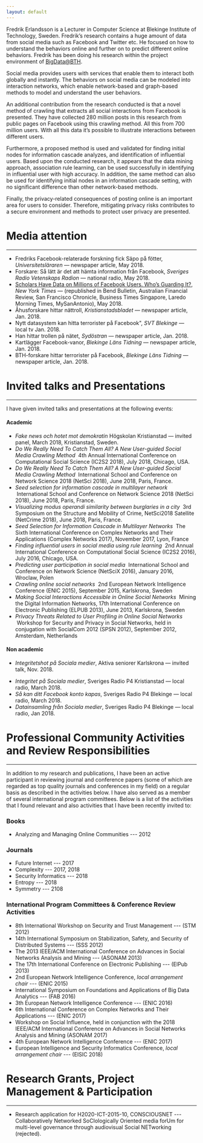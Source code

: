 ```yaml
---
layout: default
---
```


Fredrik Erlandsson is a Lecturer in Computer Science at Blekinge Institute of Technology, Sweden. Fredrik’s research contains a huge amount of data from social media such as Facebook and Twitter etc. He focused on how to understand the behaviors online and further on to predict different online behaviors. Fredrik has been doing his research within the project environment of [BigData@BTH](https://a.bth.se/bigdata/).

Social media provides users with services that enable them to interact both globally and instantly. The behaviors on social media can be modeled into interaction networks, which enable network-based and graph-based methods to model and understand the user behaviors.

An additional contribution from the research conducted is that a novel method of crawling that extracts all social interactions from Facebook is presented. They have collected 280 million posts in this research from public pages on Facebook using this crawling method. All this from 700 million users. With all this data it’s possible to illustrate interactions between different users.

Furthermore, a proposed method is used and validated for finding initial nodes for information cascade analyzes, and identification of influential users. Based upon the conducted research, it appears that the data mining approach, association rule learning, can be used successfully in identifying in influential user with high accuracy. In addition, the same method can also be used for identifying initial nodes in an information cascade setting, with no significant difference than other network-based methods.

Finally, the privacy-related consequences of posting online is an important area for users to consider. Therefore, mitigating privacy risks contributes to a secure environment and methods to protect user privacy are presented.


<!-- # News
---
* March '18: [Teaching](teaching.html) database tehniques.
* June '18: Attended to NetSci 2018 in Paris
* Jul '18: Attended to IC2S2 2018 in Chicago
* March '18: [Teaching](teaching.html) database tehniques. -->



# Media attention
---
* Fredriks Facebook-relaterade forskning fick Säpo på fötter, *Universitetsläraren* — newspaper article, May 2018. 
* Forskare: Så lätt är det att hämta information från Facebook, *Sveriges Radio Vetenskaps Radion* — national radio, May 2018. 
* [Scholars Have Data on Millions of Facebook Users. Who’s Guarding It?](https://www.nytimes.com/2018/05/06/technology/facebook-information-data-sets-academics.html), *New York Times* — (republished in Bend Bulletin, Australian Financial Review, San Francisco Chronicle, Business Times Singapore, Laredo Morning Times, MySanAntonio), May 2018. 
* Åhusforskare hittar nättroll, *Kristianstadsbladet* — newspaper article, Jan. 2018. 
* Nytt datasystem kan hitta terrorister på Facebook", *SVT Blekinge* — local tv Jan. 2018. 
* Han hittar trollen på nätet, *Sydöstran* — newspaper article, Jan. 2018. 
* Kartlägger Facebook-vanor, *Blekinge Läns Tidning* — newspaper article, Jan. 2018. 
* BTH-forskare hittar terrorister på Facebook, *Blekinge Läns Tidning* — newspaper article, Jan. 2018. 

<!-- * *BTH-forskare har kartlagt radikalisering - samlat in 35 miljarder gillamarkeringar,  Jan. 2018. 
* newspaper article,”BTH-forskning ska hitta radikaliserade” • Sydöstran Jan. 2018.  -->

# Invited talks and Presentations
--- 
<!-- * "Datainsamling från Sociala medier", Jan, Sveriges Radio P4 Blekinge
* "Integritet på Sociala medier", 22/3, Sveriges Radio P4 Kristianstad
* "Så kan ditt Facebook konto kapas", 10/4, Sveriges Radio P4 Blekinge
* "Fake news och hotet mot demokratin", 11/4, paneldebatt, Högskolan Kristianstad
* "Integritetshot på Sociala medier", 16/11, Aktiva seniorer Karlskrona
--- -->
I have given invited talks and presentations at the following events:

#### Academic
-  *Fake news och hotet mot demokratin* Högskolan Kristianstad — invited panel, March 2018, Kristianstad, Sweden.
-   *Do We Really Need To Catch Them All? A New User-guided Social Media
    Crawling Method*  4th Annual International Conference on
    Computational Social Science (IC2S2 2018), July 2018, Chicago, USA.
-   *Do We Really Need To Catch Them All? A New User-guided Social Media
    Crawling Method*  International School and Conference on Network
    Science 2018 (NetSci 2018), June 2018, Paris, France.
-   *Seed selection for information cascade in multilayer network*
     International School and Conference on Network Science 2018 (NetSci
    2018), June 2018, Paris, France.
-   *Visualizing modus operandi similarity between burglaries in a city*
     3rd Symposium on the Structure and Mobility of Crime, NetSci2018
    Satellite (NetCrime 2018), June 2018, Paris, France.
-   *Seed Selection for Information Cascade in Multilayer Networks*  The
    Sixth International Conference on Complex Networks and Their
    Applications (Complex Networks 2017), November 2017, Lyon, France
-   *Finding influential users in social media using rule learning*  2nd
    Annual International Conference on Computational Social Science
    (IC2S2 2016), July 2016, Chicago, USA.
-   *Predicting user participation in social media*  International
    School and Conference on Network Science (NetSciX 2016), January
    2016, Wroclaw, Polen
-   *Crawling online social networks*  2nd European Network Intelligence
    Conference (ENIC 2015), September 2015, Karlskrona, Sweden
-   *Making Social Interactions Accessible in Online Social Networks*
     Mining the Digital Information Networks, 17th International
    Conference on Electronic Publishing (ELPUB 2013), June 2013,
    Karlskrona, Sweden
-   *Privacy Threats Related to User Profiling in Online Social
    Networks*  Workshop for Security and Privacy in Social Networks,
    held in conjugation with SocialCom 2012 (SPSN 2012), September 2012,
    Amsterdam, Netherlands


#### Non academic
- *Integritetshot på Sociala medier*, Aktiva seniorer Karlskrona — invited talk, Nov. 2018.
* *Integritet på Sociala medier*, Sveriges Radio P4 Kristianstad — local radio, March 2018.
* *Så kan ditt Facebook konto kapas*, Sveriges Radio P4 Blekinge — local radio, March 2018.
* *Datainsamling från Sociala medier*, Sveriges Radio P4 Blekinge — local radio, Jan 2018.

<!-- # Organizing / PC / other -->
# Professional Community Activities and Review Responsibilities
---
In addition to my research and publications, I have been an active participant in reviewing journal and conference papers (some of which are regarded as top quality journals and conferences in my field) on a regular basis as described in the activities below. I have also served as a member of several international program committees.
Below is a list of the activities that I found relevant and also activities that I have been recently invited to:

### Books

-   Analyzing and Managing Online Communities --- 2012

### Journals

-   Future Internet --- 2017
-   Complexity --- 2017, 2018
-   Security Informatics --- 2018
-   Entropy --- 2018
-   Symmetry --- 2108

### International Program Committees & Conference Review Activities

-   8th International Workshop on Security and Trust Management ---
    (STM 2012)
-   14th International Symposium on Stabilization, Safety, and Security
    of Distributed Systems --- (SSS 2012)
-   The 2013 IEEE/ACM International Conference on Advances in Social
    Networks Analysis and Mining --- (ASONAM 2013)
-   The 17th International Conference on Electronic Publishing ---
    (ElPub 2013)
-   2nd European Network Intelligence Conference, *local arrangement
    chair* --- (ENIC 2015)
-   International Symposium on Foundations and Applications of Big Data
    Analytics --- (FAB 2016)
-   3th European Network Intelligence Conference --- (ENIC 2016)
-   6th International Conference on Complex Networks and Their
    Applications --- (ENIC 2017)
-   Workshop on Social Influence, held in conjunction with the 2018
    IEEE/ACM International Conference on Advances in Social Networks
    Analysis and Mining (ASONAM 2017)
-   4th European Network Intelligence Conference --- (ENIC 2017)
-   European Intelligence and Security Informatics Conference, *local
    arrangement chair* --- (EISIC 2018)

# Research Grants, Project Management & Participation
---
- Research application for H2020-ICT-2015-10, CONSCIOUSNET --- Collaboratively Networked SoCIologically Oriented media forUm for multi-level governance through audiovisual Social NETworking (rejected).

